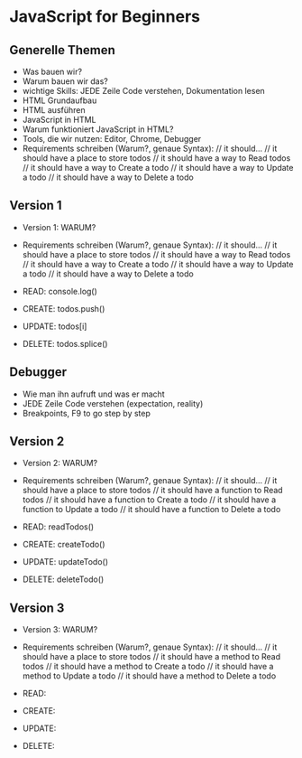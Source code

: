 # JavaScript for Beginners

## Generelle Themen

- Was bauen wir?
- Warum bauen wir das?
- wichtige Skills: JEDE Zeile Code verstehen, Dokumentation lesen
- HTML Grundaufbau
- HTML ausführen
- JavaScript in HTML
- Warum funktioniert JavaScript in HTML?
- Tools, die wir nutzen: Editor, Chrome, Debugger
- Requirements schreiben (Warum?, genaue Syntax): // it should...
  // it should have a place to store todos
  // it should have a way to Read todos
  // it should have a way to Create a todo
  // it should have a way to Update a todo
  // it should have a way to Delete a todo

## Version 1

- Version 1: WARUM?
- Requirements schreiben (Warum?, genaue Syntax): // it should...
  // it should have a place to store todos
  // it should have a way to Read todos
  // it should have a way to Create a todo
  // it should have a way to Update a todo
  // it should have a way to Delete a todo

- READ: console.log()
- CREATE: todos.push()
- UPDATE: todos[i]
- DELETE: todos.splice()

## Debugger

- Wie man ihn aufruft und was er macht
- JEDE Zeile Code verstehen (expectation, reality)
- Breakpoints, F9 to go step by step

## Version 2

- Version 2: WARUM?
- Requirements schreiben (Warum?, genaue Syntax): // it should...
  // it should have a place to store todos
  // it should have a function to Read todos
  // it should have a function to Create a todo
  // it should have a function to Update a todo
  // it should have a function to Delete a todo

- READ: readTodos()
- CREATE: createTodo()
- UPDATE: updateTodo()
- DELETE: deleteTodo()

## Version 3

- Version 3: WARUM?
- Requirements schreiben (Warum?, genaue Syntax): // it should...
  // it should have a place to store todos
  // it should have a method to Read todos
  // it should have a method to Create a todo
  // it should have a method to Update a todo
  // it should have a method to Delete a todo

- READ:
- CREATE:
- UPDATE:
- DELETE:
